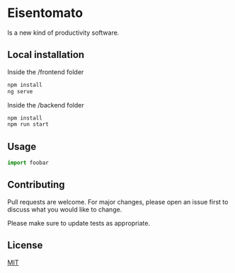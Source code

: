 # Eisentomato

Is a new kind of productivity software.
## Local installation

Inside the /frontend folder

```bash
npm install
ng serve
```

Inside the /backend folder

```bash
npm install
npm run start
```

## Usage

```python
import foobar

```

## Contributing
Pull requests are welcome. For major changes, please open an issue first to discuss what you would like to change.

Please make sure to update tests as appropriate.

## License
[MIT](https://choosealicense.com/licenses/mit/)